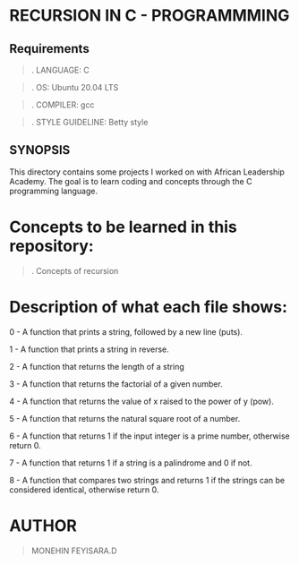 # RECURSION IN C - PROGRAMMMING

## Requirements  

> . LANGUAGE: C                                                                                                                     
    
> . OS: Ubuntu 20.04 LTS                                                                                                            
     
> . COMPILER: gcc                                               

> . STYLE GUIDELINE: Betty style                

## SYNOPSIS

This directory contains some projects I worked on with African Leadership Academy. The goal is to learn coding and concepts through the C programming language.                                                                                                       
                                                                                                                                   

# Concepts to be learned in this repository:       

> . Concepts of recursion                                                                                   

# Description of what each file shows:                                                                                            

0 - A function that prints a string, followed by a new line (puts).   
                                                                                                            
1 - A function that prints a string in reverse.    

2 - A function that returns the length of a string            

3 - A function that returns the factorial of a given number.                                                                       
     
4 - A function that returns the value of x raised to the power of y (pow).

5 - A function that returns the natural square root of a number.
                                                                        
6 - A function that returns 1 if the input integer is a prime number, otherwise return 0.

7 - A function that returns 1 if a string is a palindrome and 0 if not.
                                                                                                                                    
8 - A function that compares two strings and returns 1 if the strings can be considered identical, otherwise return 0.

# AUTHOR

> MONEHIN FEYISARA.D 

